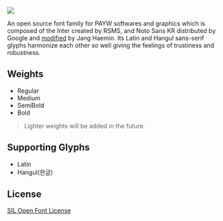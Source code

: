 ![](https://user-images.githubusercontent.com/19797697/65328152-9f22c200-dbf0-11e9-99de-69ac9a0b0f9d.png)

An open source font family for PAYW softwares and graphics which is composed of the Inter created by RSMS, and Noto Sans KR distributed by Google and [modified](https://github.com/jhaemin/noto-sans-kr) by Jang Haemin. Its Latin and Hangul sans-serif glyphs harmonize each other so well giving the feelings of trustiness and robustness.

## Weights

- Regular
- Medium
- SemiBold
- Bold

> Lighter weights will be added in the future.

## Supporting Glyphs

- Latin
- Hangul(한글)

## License

[SIL Open Font License](https://github.com/paywteam/payw-pro/blob/master/LICENSE)
